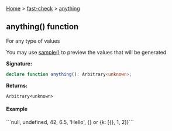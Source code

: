 [Home](/) &gt; [fast-check](../fast-check.md) &gt; [anything](anything.md)

## anything() function

For any type of values

You may use [sample()](sample.md) to preview the values that will be generated

<b>Signature:</b>

```typescript
declare function anything(): Arbitrary<unknown>;
```
<b>Returns:</b>

`Arbitrary<unknown>`

#### Example

\`\`\`<!-- -->null, undefined, 42, 6.5, 'Hello', {<!-- -->} or {<!-- -->k: \[{<!-- -->}<!-- -->, 1, 2\]<!-- -->}<!-- -->\`\`\`

